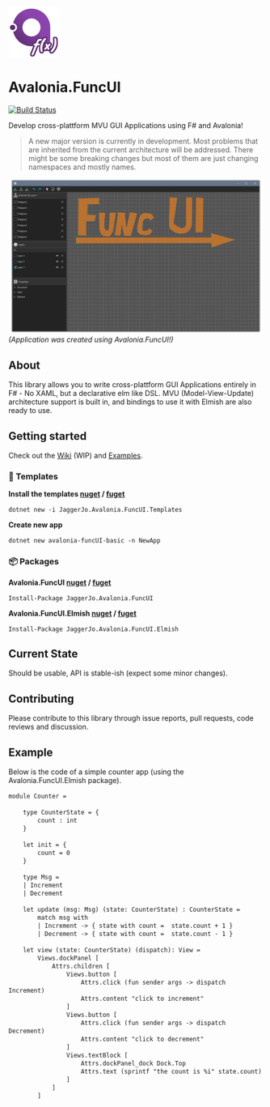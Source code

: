 

<img src="github/img/icon.png" width="100"/>

# Avalonia.FuncUI

[![Build Status](https://voyonic-labs.visualstudio.com/Avalonia.FuncUI/_apis/build/status/JaggerJo.Avalonia.FuncUI?branchName=master)](https://voyonic-labs.visualstudio.com/Avalonia.FuncUI/_build/latest?definitionId=10&branchName=master)

Develop cross-plattform MVU GUI Applications using F# and Avalonia!

> A new major version is currently in development. Most problems that are inherited from the current architecture will be addressed. There might be some breaking changes but most of them are just changing namespaces and mostly names.

![](github/img/hero.png)
*(Application was created using Avalonia.FuncUI!)*

## About
This library allows you to write cross-plattform GUI Applications entirely in F# - No XAML, but a declarative elm like DSL. MVU (Model-View-Update) architecture support is built in, and bindings to use it with Elmish are also ready to use.

## Getting started
Check out the [Wiki](https://github.com/JaggerJo/Avalonia.FuncUI/wiki) (WIP) and [Examples](https://github.com/JaggerJo/Avalonia.FuncUI/tree/master/src/Examples).

### 🧱 Templates

**Install the templates [nuget](https://www.nuget.org/packages/JaggerJo.Avalonia.FuncUI.Templates/) / [fuget](https://www.fuget.org/packages/JaggerJo.Avalonia.FuncUI.Templates/)**
```
dotnet new -i JaggerJo.Avalonia.FuncUI.Templates
```
**Create new app**
```
dotnet new avalonia-funcUI-basic -n NewApp
```

### 📦 Packages

**Avalonia.FuncUI [nuget](https://www.nuget.org/packages/JaggerJo.Avalonia.FuncUI/) / [fuget](https://www.fuget.org/packages/JaggerJo.Avalonia.FuncUI/)**
```
Install-Package JaggerJo.Avalonia.FuncUI
```

**Avalonia.FuncUI.Elmish [nuget](https://www.nuget.org/packages/JaggerJo.Avalonia.FuncUI.Elmish/) /  [fuget](https://www.fuget.org/packages/JaggerJo.Avalonia.FuncUI.Elmish/)**
```
Install-Package JaggerJo.Avalonia.FuncUI.Elmish
```

## Current State
Should be usable, API is stable-ish (expect some minor changes).

## Contributing
Please contribute to this library through issue reports, pull requests, code reviews and discussion.

## Example
Below is the code of a simple counter app (using the Avalonia.FuncUI.Elmish package).

```f#
module Counter =

    type CounterState = {
        count : int
    }

    let init = {
        count = 0
    }

    type Msg =
    | Increment
    | Decrement

    let update (msg: Msg) (state: CounterState) : CounterState =
        match msg with
        | Increment -> { state with count =  state.count + 1 }
        | Decrement -> { state with count =  state.count - 1 }
    
    let view (state: CounterState) (dispatch): View =
        Views.dockPanel [
            Attrs.children [
                Views.button [
                    Attrs.click (fun sender args -> dispatch Increment)
                    Attrs.content "click to increment"
                ]
                Views.button [
                    Attrs.click (fun sender args -> dispatch Decrement)
                    Attrs.content "click to decrement" 
                ]
                Views.textBlock [
                    Attrs.dockPanel_dock Dock.Top
                    Attrs.text (sprintf "the count is %i" state.count)
                ]
            ]
        ]    
```
